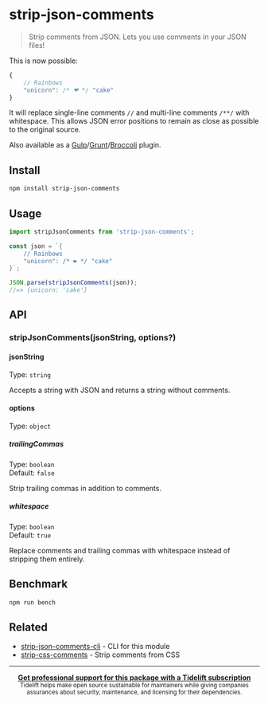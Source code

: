 # strip-json-comments

> Strip comments from JSON. Lets you use comments in your JSON files!

This is now possible:

```js
{
	// Rainbows
	"unicorn": /* ❤ */ "cake"
}
```

It will replace single-line comments `//` and multi-line comments `/**/` with whitespace. This allows JSON error positions to remain as close as possible to the original source.

Also available as a [Gulp](https://github.com/sindresorhus/gulp-strip-json-comments)/[Grunt](https://github.com/sindresorhus/grunt-strip-json-comments)/[Broccoli](https://github.com/sindresorhus/broccoli-strip-json-comments) plugin.

## Install

```sh
npm install strip-json-comments
```

## Usage

```js
import stripJsonComments from 'strip-json-comments';

const json = `{
	// Rainbows
	"unicorn": /* ❤ */ "cake"
}`;

JSON.parse(stripJsonComments(json));
//=> {unicorn: 'cake'}
```

## API

### stripJsonComments(jsonString, options?)

#### jsonString

Type: `string`

Accepts a string with JSON and returns a string without comments.

#### options

Type: `object`

##### trailingCommas

Type: `boolean`\
Default: `false`

Strip trailing commas in addition to comments.

##### whitespace

Type: `boolean`\
Default: `true`

Replace comments and trailing commas with whitespace instead of stripping them entirely.

## Benchmark

```sh
npm run bench
```

## Related

- [strip-json-comments-cli](https://github.com/sindresorhus/strip-json-comments-cli) - CLI for this module
- [strip-css-comments](https://github.com/sindresorhus/strip-css-comments) - Strip comments from CSS

---

<div align="center">
	<b>
		<a href="https://tidelift.com/subscription/pkg/npm-strip-json-comments?utm_source=npm-strip-json-comments&utm_medium=referral&utm_campaign=readme">Get professional support for this package with a Tidelift subscription</a>
	</b>
	<br>
	<sub>
		Tidelift helps make open source sustainable for maintainers while giving companies<br>assurances about security, maintenance, and licensing for their dependencies.
	</sub>
</div>
